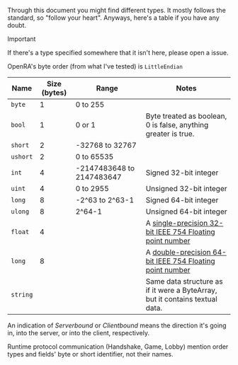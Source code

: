 Through this document you might find different types. It mostly follows the standard, so "follow your heart". Anyways, here's a table if you have any doubt.

>[!IMPORTANT]
>If there's a type specified somewhere that it isn't here, please open a issue.


OpenRA's byte order (from what I've tested) is `LittleEndian`

| Name     | Size (bytes) | Range                     | Notes                                                                                                                            |
| -------- | ------------ | ------------------------- | -------------------------------------------------------------------------------------------------------------------------------- |
| `byte`   | 1            | 0 to 255                  |                                                                                                                                  |
| `bool`   | 1            | 0 or 1                    | Byte treated as boolean, 0 is false, anything greater is true.                                                                   |
| `short`  | 2            | -32768 to 32767           |                                                                                                                                  |
| `ushort` | 2            | 0 to 65535                |                                                                                                                                  |
| `int`    | 4            | -2147483648 to 2147483647 | Signed 32-bit integer                                                                                                            |
| `uint`   | 4            | 0 to 2955                 | Unsigned 32-bit integer                                                                                                          |
| `long`   | 8            | -2^63 to 2^63-1           | Signed 64-bit integer                                                                                                            |
| `ulong`  | 8            | 2^64-1                    | Unsigned 64-bit integer                                                                                                          |
| `float`  | 4            |                           | A [single-precision 32-bit IEEE 754 Floating point number](https://en.wikipedia.org/wiki/Single-precision_floating-point_format) |
| `long`   | 8            |                           | A [double-precision 64-bit IEEE 754 Floating point number](https://en.wikipedia.org/wiki/Single-precision_floating-point_format) |
| `string` |              |                           | Same data structure as if it were a ByteArray, but it contains textual data.                                                     |

An indication of *Serverbound* or *Clientbound* means the direction it's going in, into the server, or into the client, respectively.

Runtime protocol communication (Handshake, Game, Lobby) mention order types and fields' byte or short identifier, not their names.